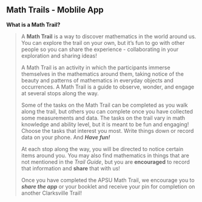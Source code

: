 ## **Math Trails - Moblile App**

**What is a Math Trail?**
>A **Math Trail** is a way to discover mathematics in the world around us. 
 You can explore the trail on your own, but it’s fun to go with other 
 people so you can share the experience - collaborating in your exploration 
 and sharing ideas!
> 
>A Math Trail is an activity in which the participants immerse themselves in 
 the mathematics around them, taking notice of the beauty and patterns of 
 mathematics in everyday objects and occurrences. A Math Trail is a guide to 
 observe, wonder, and engage at several stops along the way.
>
>Some of the tasks on the Math Trail can be completed as you walk along the trail,
 but others you can complete once you have collected some measurements and data. 
 The tasks on the trail vary in math knowledge and ability level, but it is meant 
 to be fun and engaging! Choose the tasks that interest you most. Write things down 
 or record data on your phone. And ***Have fun!***
>
>At each stop along the way, you will be directed to notice certain items around you. 
 You may also find mathematics in things that are not mentioned in the *Trail Guide*, 
 but you are **encouraged** to record that information and **share** that with us!
>
>Once you have completed the APSU Math Trail, we encourage you to ***share the app*** or 
 your booklet and receive your pin for completion on another Clarksville Trail!